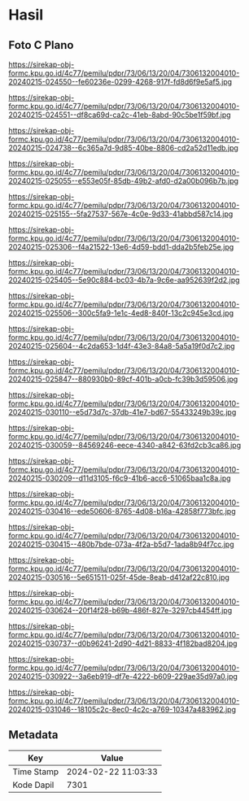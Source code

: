 # Hasil

## Foto C Plano

https://sirekap-obj-formc.kpu.go.id/4c77/pemilu/pdpr/73/06/13/20/04/7306132004010-20240215-024550--fe60236e-0299-4268-917f-fd8d6f9e5af5.jpg

https://sirekap-obj-formc.kpu.go.id/4c77/pemilu/pdpr/73/06/13/20/04/7306132004010-20240215-024551--df8ca69d-ca2c-41eb-8abd-90c5be1f59bf.jpg

https://sirekap-obj-formc.kpu.go.id/4c77/pemilu/pdpr/73/06/13/20/04/7306132004010-20240215-024738--6c365a7d-9d85-40be-8806-cd2a52d11edb.jpg

https://sirekap-obj-formc.kpu.go.id/4c77/pemilu/pdpr/73/06/13/20/04/7306132004010-20240215-025055--e553e05f-85db-49b2-afd0-d2a00b096b7b.jpg

https://sirekap-obj-formc.kpu.go.id/4c77/pemilu/pdpr/73/06/13/20/04/7306132004010-20240215-025155--5fa27537-567e-4c0e-9d33-41abbd587c14.jpg

https://sirekap-obj-formc.kpu.go.id/4c77/pemilu/pdpr/73/06/13/20/04/7306132004010-20240215-025306--f4a21522-13e6-4d59-bdd1-dda2b5feb25e.jpg

https://sirekap-obj-formc.kpu.go.id/4c77/pemilu/pdpr/73/06/13/20/04/7306132004010-20240215-025405--5e90c884-bc03-4b7a-9c6e-aa952639f2d2.jpg

https://sirekap-obj-formc.kpu.go.id/4c77/pemilu/pdpr/73/06/13/20/04/7306132004010-20240215-025506--300c5fa9-1e1c-4ed8-840f-13c2c945e3cd.jpg

https://sirekap-obj-formc.kpu.go.id/4c77/pemilu/pdpr/73/06/13/20/04/7306132004010-20240215-025604--4c2da653-1d4f-43e3-84a8-5a5a19f0d7c2.jpg

https://sirekap-obj-formc.kpu.go.id/4c77/pemilu/pdpr/73/06/13/20/04/7306132004010-20240215-025847--880930b0-89cf-401b-a0cb-fc39b3d59506.jpg

https://sirekap-obj-formc.kpu.go.id/4c77/pemilu/pdpr/73/06/13/20/04/7306132004010-20240215-030110--e5d73d7c-37db-41e7-bd67-55433249b39c.jpg

https://sirekap-obj-formc.kpu.go.id/4c77/pemilu/pdpr/73/06/13/20/04/7306132004010-20240215-030059--84569246-eece-4340-a842-63fd2cb3ca86.jpg

https://sirekap-obj-formc.kpu.go.id/4c77/pemilu/pdpr/73/06/13/20/04/7306132004010-20240215-030209--d11d3105-f6c9-41b6-acc6-51065baa1c8a.jpg

https://sirekap-obj-formc.kpu.go.id/4c77/pemilu/pdpr/73/06/13/20/04/7306132004010-20240215-030416--ede50606-8765-4d08-b16a-42858f773bfc.jpg

https://sirekap-obj-formc.kpu.go.id/4c77/pemilu/pdpr/73/06/13/20/04/7306132004010-20240215-030415--480b7bde-073a-4f2a-b5d7-1ada8b94f7cc.jpg

https://sirekap-obj-formc.kpu.go.id/4c77/pemilu/pdpr/73/06/13/20/04/7306132004010-20240215-030516--5e651511-025f-45de-8eab-d412af22c810.jpg

https://sirekap-obj-formc.kpu.go.id/4c77/pemilu/pdpr/73/06/13/20/04/7306132004010-20240215-030624--20f14f28-b69b-486f-827e-3297cb4454ff.jpg

https://sirekap-obj-formc.kpu.go.id/4c77/pemilu/pdpr/73/06/13/20/04/7306132004010-20240215-030737--d0b96241-2d90-4d21-8833-4f182bad8204.jpg

https://sirekap-obj-formc.kpu.go.id/4c77/pemilu/pdpr/73/06/13/20/04/7306132004010-20240215-030922--3a6eb919-df7e-4222-b609-229ae35d97a0.jpg

https://sirekap-obj-formc.kpu.go.id/4c77/pemilu/pdpr/73/06/13/20/04/7306132004010-20240215-031046--18105c2c-8ec0-4c2c-a769-10347a483962.jpg


## Metadata

| Key        | Value               |
| ---------- | ------------------- |
| Time Stamp | 2024-02-22 11:03:33 |
| Kode Dapil | 7301                |



